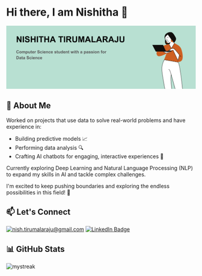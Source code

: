 # Hi there, I am Nishitha 👋 
![alt](https://github.com/nishithat-28/nishithat-28/blob/main/header1.png)
<!--
**Computer Science student** with a passion for **Data Science**
-->
## 🚀 About Me

Worked on projects that use data to solve real-world problems and have experience in:

- Building predictive models 📈
- Performing data analysis 🔍
- Crafting AI chatbots for engaging, interactive experiences 🤖

Currently exploring Deep Learning and Natural Language Processing (NLP) to expand my skills in AI and tackle complex challenges. 

I'm excited to keep pushing boundaries and exploring the endless possibilities in this field!  🌟

## 📫 Let's Connect
<a href="mailto:nish.tirumalaraju@gmail.com">![nish.tirumalaraju@gmail.com](https://img.shields.io/badge/Gmail-D14836?style=for-the-badge&logo=gmail&logoColor=white)</a>
[![LinkedIn Badge](https://img.shields.io/badge/LinkedIn-blue?style=for-the-badge&logo=linkedin)](https://www.linkedin.com/in/nishitha-tirumalaraju-70a93a276/)


## 📊 GitHub Stats
<p>
  <img src="https://github-readme-streak-stats.herokuapp.com/?user=nishithat-28&theme=tokyonight" alt="mystreak"/>
</p>




<!--
**nishithat-28/nishithat-28** is a ✨ _special_ ✨ repository because its `README.md` (this file) appears on your GitHub profile.

Here are some ideas to get you started:

- 🔭 I’m currently working on ...
- 🌱 I’m currently learning ...
- 👯 I’m looking to collaborate on ...
- 🤔 I’m looking for help with ...
- 💬 Ask me about ...
- 📫 How to reach me: ...
- 😄 Pronouns: ...
- ⚡ Fun fact: ...
-->
